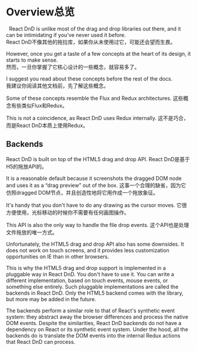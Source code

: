   #  Overview总览  
  
  
React DnD is unlike most of the drag and drop libraries out there, and it can be intimidating if you've never used it before.  
React DnD不像其他的拖拉库，如果你从未使用过它，可能还会望而生畏。  

However, once you get a taste of a few concepts at the heart of its design, it starts to make sense.  
然而，一旦你掌握了它核心设计的一些概念，就容易多了。  

I suggest you read about these concepts before the rest of the docs.  
我建议你阅读其他文档前，先了解这些概念。  

Some of these concepts resemble the Flux and Redux architectures.
这些概念有些类似Flux和Redux。  

This is not a coincidence, as React DnD uses Redux internally.
这不是巧合，而是React DnD本质上使用Redux。


  ## Backends 

React DnD is built on top of the HTML5 drag and drop API.
React DnD是基于H5的拖放API的。    

It is a reasonable default because it screenshots the dragged DOM node and uses it as a “drag preview” out of the box.
这事一个合理的缺省，因为它仿照dragged DOM节点，并且创造性地将它用作成一个拖放象征。   

It's handy that you don't have to do any drawing as the cursor moves. 
它很方便使用，光标移动的时候你不需要有任何画图操作。   

This API is also the only way to handle the file drop events.
这个API也是处理文件拖放的唯一方式。   


Unfortunately, the HTML5 drag and drop API also has some downsides. It does not work on touch screens, and it provides less customization opportunities on IE than in other browsers.

This is why the HTML5 drag and drop support is implemented in a pluggable way in React DnD. You don't have to use it. You can write a different implementation, based on touch events, mouse events, or something else entirely. Such pluggable implementations are called the backends in React DnD. Only the HTML5 backend comes with the library, but more may be added in the future.

The backends perform a similar role to that of React's synthetic event system: they abstract away the browser differences and process the native DOM events. Despite the similarities, React DnD backends do not have a dependency on React or its synthetic event system. Under the hood, all the backends do is translate the DOM events into the internal Redux actions that React DnD can process.
